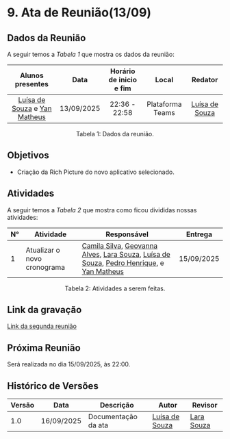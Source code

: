 # 9. Ata de Reunião(13/09)

## Dados da Reunião

A seguir temos a <i>Tabela 1</i> que mostra os dados da reunião:

|                                     Alunos presentes                                     |    Data    | Horário de inicio e fim |      Local       | Redator |
| :--------------------------------------------------------------------------------------: | :--------: | :---------------------: | :--------------: | :--------------: |
| [Luísa de Souza](https://github.com/luisa12ll) e [Yan Matheus](https://github.com/Yanmatheus0812) | 13/09/2025 | 22:36 - 22:58 | Plataforma Teams |  [Luísa de Souza](https://github.com/luisa12ll)|

<figcaption align="center">Tabela 1: Dados da reunião.</figcaption>

## Objetivos

- Criação da Rich Picture do novo aplicativo selecionado.


## Atividades

A seguir temos a <i>Tabela 2</i> que mostra como ficou divididas nossas atividades:

| N°| Atividade | Responsável | Entrega |
| ---- | ---- | ---- | ---- | 
| 1 | Atualizar o novo cronograma |  [Camila Silva](https://github.com/CamilaSilvaC), [Geovanna Alves](https://github.com/GeovannaUmbelino), [Lara Souza](https://github.com/mel14-hub), [Luísa de Souza](https://github.com/luisa12ll), [Pedro Henrique](https://github.com/pedrohpsantos), e [Yan Matheus](https://github.com/Yanmatheus0812) | 15/09/2025 |
<figcaption align="center">Tabela 2: Atividades a serem feitas.</figcaption>

## Link da gravação

[Link da segunda reunião](https://www.youtube.com/watch?v=v6Cmgz2QPM0&list=PLLWUvFk-8eapL5FB6mMvY3y0y_tqLEXji&index=8)

## Próxima Reunião

Será realizada no dia 15/09/2025, às 22:00.

## Histórico de Versões

| Versão | Data       | Descrição               | Autor                                                     | Revisor                                                 |
|--------|------------|------------------------|-----------------------------------------------------------|--------------------------------------------------------|
| 1.0    | 16/09/2025 | Documentação da ata     | [Luísa de Souza](https://github.com/luisa12ll)    | [Lara Souza](https://github.com/mel14-hub)                  |


